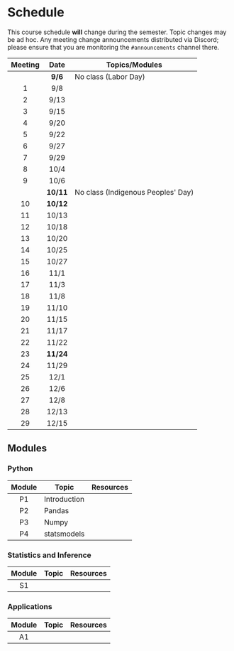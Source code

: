 # Schedule

This course schedule **will** change during the semester. Topic changes may be ad hoc. Any meeting change announcements distributed via Discord; please ensure that you are monitoring the `#announcements` channel there.

| Meeting | Date | Topics/Modules |
| :---: | :-------: | --- |
|   	| **9/6**   |	No class (Labor Day)  |
|   1	|   9/8     |	  |
|   2	|   9/13    |	  |
|   3	|   9/15    |	  |
|   4	|   9/20    |	  |
|   5	|   9/22    |	  |
|   6	|   9/27    |	  |
|   7	|   9/29    |	  |
|   8	|   10/4    |	  |
|   9	|   10/6    |	  |
|     	| **10/11** |	No class (Indigenous Peoples' Day)  |
|   10	| **10/12** |	  |
|   11	|   10/13   |	  |
|   12	|   10/18   |	  |
|   13	|   10/20   |	  |
|   14	|   10/25   |	  |
|   15	|   10/27   |	  |
|   16	|   11/1    |	  |
|   17	|   11/3    |	  |
|   18	|   11/8    |	  |
|   19	|   11/10   |	  |
|   20	|   11/15   |	  |
|   21	|   11/17   |	  |
|   22	|   11/22   |	  |
|   23	| **11/24** |	  |
|   24	|   11/29   |	  |
|   25	|   12/1    |	  |
|   26	|   12/6    |	  |
|   27	|   12/8    |	  |
|   28	|   12/13   |	  |
|   29	|   12/15   |	  |

## Modules
### Python

| Module | Topic        | Resources |
| :----: | ------------ | --- |
|   P1   | Introduction |     |
|   P2   | Pandas       |     |
|   P3   | Numpy        |     |
|   P4   | statsmodels  |     |

### Statistics and Inference

| Module | Topic        | Resources |
| :----: | ------------ | --- |
|   S1   |              |     |


### Applications

| Module | Topic        | Resources |
| :----: | ------------ | --- |
|   A1   |              |     |
